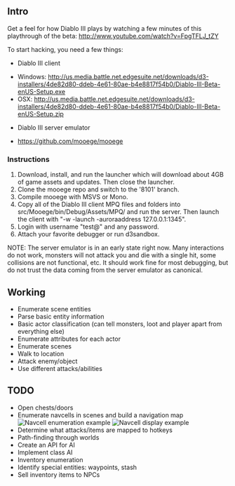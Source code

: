 ## Intro ##

Get a feel for how Diablo III plays by watching a few minutes of this 
playthrough of the beta: http://www.youtube.com/watch?v=FpgTFLJ_tZY

To start hacking, you need a few things:

* Diablo III client
 - Windows: http://us.media.battle.net.edgesuite.net/downloads/d3-installers/4de82d80-ddeb-4e61-80ae-b4e8817f54b0/Diablo-III-Beta-enUS-Setup.exe
 - OSX: http://us.media.battle.net.edgesuite.net/downloads/d3-installers/4de82d80-ddeb-4e61-80ae-b4e8817f54b0/Diablo-III-Beta-enUS-Setup.zip
* Diablo III server emulator
 - https://github.com/mooege/mooege

### Instructions ###

1. Download, install, and run the launcher which will download about 4GB of 
game assets and updates. Then close the launcher.
2. Clone the mooege repo and switch to the '8101' branch.
3. Compile mooege with MSVS or Mono.
4. Copy all of the Diablo III client MPQ files and folders into 
src/Mooege/bin/Debug/Assets/MPQ/ and run the server. Then launch the client 
with "-w -launch -auroraaddress 127.0.0.1:1345".
5. Login with username "test@" and any password.
6. Attach your favorite debugger or run d3sandbox.

NOTE: The server emulator is in an early state right now. Many interactions do
not work, monsters will not attack you and die with a single hit, some 
collisions are not functional, etc. It should work fine for most debugging, 
but do not trust the data coming from the server emulator as canonical.

## Working ##

* Enumerate scene entities
* Parse basic entity information
* Basic actor classification (can tell monsters, loot and player apart from 
  everything else)
* Enumerate attributes for each actor
* Enumerate scenes
* Walk to location
* Attack enemy/object
* Use different attacks/abilities

## TODO ##

* Open chests/doors
* Enumerate navcells in scenes and build a navigation map
![Navcell enumeration example](http://dl.dropbox.com/u/6736045/navcell-list.jpg)
![Navcell display example](http://dl.dropbox.com/u/4381027/bssknuul.jpg)
* Determine what attacks/items are mapped to hotkeys
* Path-finding through worlds
* Create an API for AI
* Implement class AI
* Inventory enumeration
* Identify special entities: waypoints, stash
* Sell inventory items to NPCs
